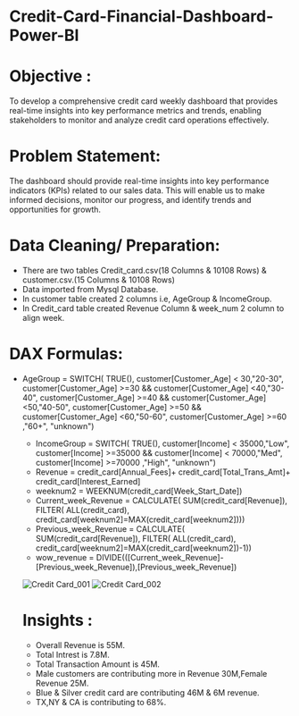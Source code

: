 # Credit-Card-Financial-Dashboard-Power-BI


# Objective :
To develop a comprehensive credit card weekly dashboard that provides real-time insights into key performance metrics and trends,
enabling stakeholders to monitor and analyze credit card operations effectively.

# Problem Statement:
The dashboard should provide real-time insights into key performance indicators (KPIs) related to our sales data. This will enable us to make informed decisions, monitor our progress, and identify trends and opportunities for growth.

# Data Cleaning/ Preparation:
- There are two tables Credit_card.csv(18 Columns & 10108 Rows) & customer.csv.(15 Columns & 10108 Rows)
- Data imported from Mysql Database.
- In customer table created 2 columns i.e, AgeGroup & IncomeGroup.
- In Credit_card table created Revenue Column & week_num 2 column to align week.

# DAX Formulas:
- AgeGroup = SWITCH(
    TRUE(),
    customer[Customer_Age] < 30,"20-30",
    customer[Customer_Age] >=30 && customer[Customer_Age] <40,"30-40",
    customer[Customer_Age] >=40 && customer[Customer_Age] <50,"40-50",
    customer[Customer_Age] >=50 && customer[Customer_Age] <60,"50-60",
    customer[Customer_Age] >=60 ,"60+",
    "unknown")
  - IncomeGroup = SWITCH(
    TRUE(),
    customer[Income] < 35000,"Low",
    customer[Income] >=35000 && customer[Income] < 70000,"Med",
    customer[Income] >=70000 ,"High",
    "unknown")
  - Revenue = credit_card[Annual_Fees]+ credit_card[Total_Trans_Amt]+ credit_card[Interest_Earned]
  - weeknum2 = WEEKNUM(credit_card[Week_Start_Date])
  - Current_week_Revenue = CALCULATE(
    SUM(credit_card[Revenue]),
    FILTER(
        ALL(credit_card),
        credit_card[weeknum2]=MAX(credit_card[weeknum2])))
  - Previous_week_Revenue = CALCULATE(
    SUM(credit_card[Revenue]),
    FILTER(
        ALL(credit_card),
        credit_card[weeknum2]=MAX(credit_card[weeknum2])-1))
  - wow_revenue = DIVIDE(([Current_week_Revenue]-[Previous_week_Revenue]),[Previous_week_Revenue])
 
  ![Credit Card_001](https://github.com/Bhagyaak47/Credit-Card-Financial-Dashboard-Power-BI/assets/152842490/fc009da3-2bb3-4352-8bd4-dc512a3ed938)
  ![Credit Card_002](https://github.com/Bhagyaak47/Credit-Card-Financial-Dashboard-Power-BI/assets/152842490/9fffbdea-e87c-4765-8f67-ba6c8e9caa90)

  # Insights :
  - Overall Revenue is 55M.
  - Total Intrest is 7.8M.
  - Total Transaction Amount is 45M.
  - Male customers are contributing more in Revenue 30M,Female Revenue 25M.
  - Blue & Silver credit card are contributing 46M & 6M revenue.
  - TX,NY & CA is contributing to 68%.
  


